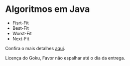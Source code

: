 Algoritmos em Java
=================

* Fisrt-Fit
* Best-Fit
* Worst-Fit
* Next-Fit

Confira o mais detalhes <a href="http://fabricioronchi.com/blog/2014/09/02/algoritmos-de-alocacao-de-memoria.html">aqui</a>.

Licença do Goku, Favor não espalhar até o dia da entrega.
